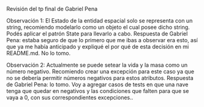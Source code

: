 Revisión del tp final de Gabriel Pena

Observación 1: El Estado de la entidad espacial solo se representa con un string, recomiendo modelarlo como un objeto el cual posee dicho string. Podés aplicar el patrón State para llevarlo a cabo.
Respuesta de Gabriel Pena: estaba seguro de que lo primero que me ibas a observar era esto, así que ya me había anticipado y expliqué el por qué de esta decisión en mi README.md. No lo tomo.

Observación 2: Actualmente se puede setear la vida y la masa como un número negativo. Recomiendo crear una excepción para este caso ya que no se debería permitir números negativos para estos atributos.
Respuesta de Gabriel Pena: lo tomo. Voy a agregar casos de tests en que una nave tenga que quedar en negativos y las condiciones que falten para que se vaya a 0, con sus correspondientes excepciones..